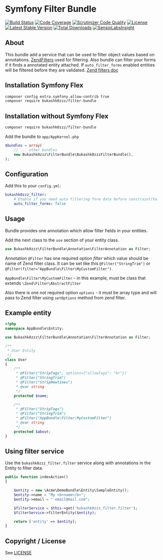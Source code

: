 # Symfony Filter Bundle

[![Build Status](https://img.shields.io/scrutinizer/build/g/Bukashk0zzz/FilterBundle.svg?style=flat-square)](https://travis-ci.org/Bukashk0zzz/FilterBundle)
[![Code Coverage](https://img.shields.io/codecov/c/github/Bukashk0zzz/FilterBundle.svg?style=flat-square)](https://codecov.io/github/Bukashk0zzz/FilterBundle)
[![Scrutinizer Code Quality](https://img.shields.io/scrutinizer/g/Bukashk0zzz/FilterBundle.svg?style=flat-square)](https://scrutinizer-ci.com/g/Bukashk0zzz/FilterBundle/?branch=master)
[![License](https://img.shields.io/packagist/l/Bukashk0zzz/filter-bundle.svg?style=flat-square)](https://packagist.org/packages/Bukashk0zzz/filter-bundle)
[![Latest Stable Version](https://img.shields.io/packagist/v/Bukashk0zzz/filter-bundle.svg?style=flat-square)](https://packagist.org/packages/Bukashk0zzz/filter-bundle)
[![Total Downloads](https://img.shields.io/packagist/dt/Bukashk0zzz/filter-bundle.svg?style=flat-square)](https://packagist.org/packages/Bukashk0zzz/filter-bundle)
[![SensioLabsInsight](https://insight.sensiolabs.com/projects/64a668ef-4f7c-4e53-89f9-a31aff7c315c/small.png)](https://insight.sensiolabs.com/projects/64a668ef-4f7c-4e53-89f9-a31aff7c315c)

About
-----
This bundle add a service that can be used to filter object values based on annotations. [ZendFilters](https://github.com/zendframework/zend-filter) used for filtering.
Also bundle can filter your forms if it finds a annotated entity attached. If `auto_filter_forms` enabled entities will be filtered before they are validated.
[Zend filters doc](http://framework.zend.com/manual/current/en/modules/zend.filter.set.html)

Installation Symfony Flex
------------

```bash
composer config extra.symfony.allow-contrib true
composer require bukashk0zzz/filter-bundle
```

Installation without Symfony Flex
------------

```bash
composer require bukashk0zzz/filter-bundle
```

Add the bundle to `app/AppKernel.php`

```php
$bundles = array(
	// ... other bundles
	new Bukashk0zzz\FilterBundle\Bukashk0zzzFilterBundle(),
);
```

Configuration
-------------

Add this to your `config.yml`:

```yaml
bukashk0zzz_filter:
    # Enable if you need auto filtering form data before constraint(Validation) check
    auto_filter_forms: false
```

Usage
------

Bundle provides one annotation which allow filter fields in your entities.

Add the next class to the `use` section of your entity class.

```php
use Bukashk0zzz\FilterBundle\Annotation\FilterAnnotation as Filter;
```

Annotation `@Filter` has one required option *filter* which value should be name of Zend filter class.
It can be set like this `@Filter("StringTrim")` or `@Filter(filter="AppBundle\Filter\MyCustomFilter")`.

`AppBundle\Filter\MyCustomFilter` - in this example, must be class that extends `\Zend\Filter\AbstractFilter`

Also there is one not required option `options` - it must be array type and will pass to Zend filter using `setOptions` method from zend filter. 

Example entity
--------------

```php
<?php
namespace AppBundle\Entity;

use Bukashk0zzz\FilterBundle\Annotation\FilterAnnotation as Filter;

/**
 * User Entity
 */
class User
{
    /**
     * @Filter("StripTags", options={"allowTags": "br"})
     * @Filter("StringTrim")
     * @Filter("StripNewlines")
     * @var string
     */
    protected $name;

    /**
     * @Filter("StripTags")
     * @Filter("StringTrim")
     * @Filter("AppBundle\Filter\MyCustomFilter")
     * @var string
     */
    protected $about;
}

```

Using filter service
--------------------

Use the `bukashk0zzz_filter.filter` service along with annotations in the Entity to filter data.

```php
public function indexAction()
{

    $entity = new \Acme\DemoBundle\Entity\SampleEntity();
    $entity->name = "My <b>name</b>";
    $entity->email = " email@mail.com";

    $filterService = $this->get('bukashk0zzz_filter.filter');
    $filterService->filterEntity($entity);

    return ['entity' => $entity];
}
```

Copyright / License
-------------------

See [LICENSE](https://github.com/bukashk0zzz/FilterBundle/blob/master/LICENSE)

